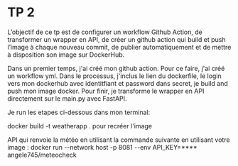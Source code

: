# TP 2
L’objectif de ce tp est de configurer un workflow Github Action, de transformer un wrapper en API,
de créer un github action qui build et push l’image à chaque nouveau commit, 
de publier automatiquement et de mettre à disposition son image sur DockerHub. 

Dans un premier temps, j'ai créé mon github action. Pour ce faire, j'ai créé un workflow yml. 
Dans le processus, j'inclus le lien du dockerfile, le login vers mon dockerhub avec identitfiant
et password dans secret, je build and push mon image docker. Pour finir, je transforme le 
wrapper en API directement sur le main.py avec FastAPI.

Je run les etapes ci-dessous dans mon terminal: 

docker build -t weatherapp . pour recréer l'image


API qui renvoie la météo en utilisant la commande suivante en utilisant votre image :
docker run --network host -p 8081 --env API_KEY=**** angele745/meteocheck
